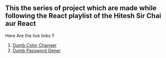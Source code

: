 ## This the series of project which are made while following the React playlist of the Hitesh Sir Chai aur React

Here Are the live links !!

1. [Dumb Color Changer](https://dumb-color-changer.vercel.app/)
2. [Dumb Password Gener](https://chai-aur-react-project.vercel.app/)

